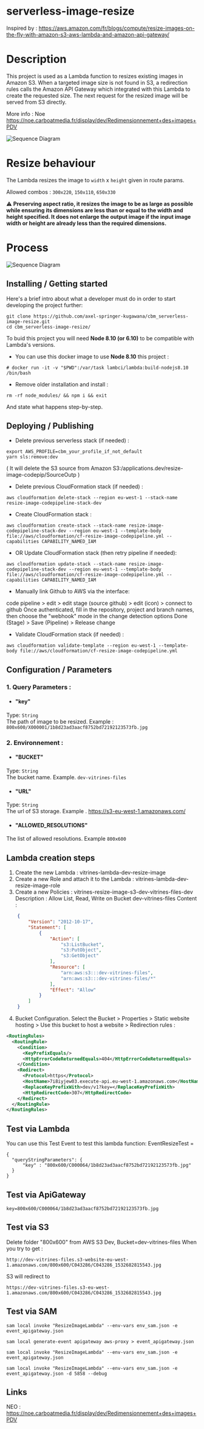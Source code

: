 

# serverless-image-resize
Inspired by : https://aws.amazon.com/fr/blogs/compute/resize-images-on-the-fly-with-amazon-s3-aws-lambda-and-amazon-api-gateway/

# Description

This project is used as a Lambda function to resizes existing images in Amazon S3.
When a targeted image size is not found in S3, a redirection rules calls the Amazon API Gateway which integrated with this Lambda to create the requested size.
The next request for the resized image will be served from S3 directly.

More info : Noe https://noe.carboatmedia.fr/display/dev/Redimensionnement+des+images+PDV

![Sequence Diagram](./Architecture.png)

# Resize behaviour

The Lambda resizes the image to `width` x `height` given in route params.

Allowed combos : `300x220`, `150x110`, `650x330`


:warning: **Preserving aspect ratio, it resizes the image to be as large as possible while ensuring its dimensions are less than or equal to the width and height specified.
It does not enlarge the output image if the input image width or height are already less than the required dimensions.** 

# Process

![Sequence Diagram](./diagram.svg)

## Installing / Getting started

Here's a brief intro about what a developer must do in order to start developing the project further:

```shell
git clone https://github.com/axel-springer-kugawana/cbm_serverless-image-resize.git
cd cbm_serverless-image-resize/
```
To buid this project you will need **Node 8.10 (or 6.10)** to be compatible with Lambda's versions.

- You can use this docker image to use **Node 8.10** this project :
```shell
# docker run -it -v "$PWD":/var/task lambci/lambda:build-nodejs8.10 /bin/bash
```
- Remove older installation and install : 
```shell
rm -rf node_modules/ && npm i && exit
```

And state what happens step-by-step.

## Deploying / Publishing

- Delete previous serverless stack (if needed) :
```shell
export AWS_PROFILE=cbm_your_profile_if_not_default
yarn sls:remove:dev
```

( It will delete the S3 source from Amazon S3:/applications.dev/resize-image-codepip/SourceOutp )

- Delete previous CloudFormation stack (if needed) :
```shell
aws cloudformation delete-stack --region eu-west-1 --stack-name resize-image-codepipeline-stack-dev
```

- Create CloudFormation stack :
```shell
aws cloudformation create-stack --stack-name resize-image-codepipeline-stack-dev --region eu-west-1 --template-body file://aws/cloudformation/cf-resize-image-codepipeline.yml --capabilities CAPABILITY_NAMED_IAM
```

- OR Update CloudFormation stack (then retry pipeline if needed):
```shell
aws cloudformation update-stack --stack-name resize-image-codepipeline-stack-dev --region eu-west-1 --template-body file://aws/cloudformation/cf-resize-image-codepipeline.yml --capabilities CAPABILITY_NAMED_IAM
```

- Manually link Github to AWS via the interface: 

code pipeline > edit > edit stage (source github) > edit (icon) >  connect to github
Once authenticated, fill in the repository, project and branch names, then choose the "webhook" mode in the change detection options
Done (Stage) > Save (Pipeline) > Release change


- Validate CloudFormation stack (if needed) :
```shell
aws cloudformation validate-template --region eu-west-1 --template-body file://aws/cloudformation/cf-resize-image-codepipeline.yml
```




## Configuration / Parameters


### 1. Query Parameters :
- #### "key"
Type: `String`  
The path of image to be resized. Example : `800x600/X000001/1b8d23ad3aacf8752bd72192123573fb.jpg`

### 2. Environnement :
- #### "BUCKET"
Type: `String`  
The bucket name. Example. `dev-vitrines-files`
- #### "URL"
Type: `String`  
The url of S3 storage. Example . https://s3-eu-west-1.amazonaws.com/
- #### "ALLOWED_RESOLUTIONS"
The list of allowed resolutions. Example `800x600`


## Lambda creation steps

1. Create the new Lambda : vitrines-lambda-dev-resize-image
2. Create a new Role and attach it to the Lambda   : vitrines-lambda-dev-resize-image-role
3. Create a new Policies : vitrines-resize-image-s3-dev-vitrines-files-dev
Description : Allow List, Read, Write on Bucket dev-vitrines-files
Content : 
```JSON
    {
        "Version": "2012-10-17",
        "Statement": [
            {
                "Action": [
                    "s3:ListBucket",
                    "s3:PutObject",
                    "s3:GetObject"
                ],
                "Resource": [
                    "arn:aws:s3:::dev-vitrines-files",
                    "arn:aws:s3:::dev-vitrines-files/*"
                ],
                "Effect": "Allow"
            }
        ]
    }
```
4. Bucket Configuration.
Select the Bucket > Properties > Static website hosting > Use this bucket to host a website > Redirection rules :
```XML
<RoutingRules>
  <RoutingRule>
    <Condition>
      <KeyPrefixEquals/>
      <HttpErrorCodeReturnedEquals>404</HttpErrorCodeReturnedEquals>
    </Condition>
    <Redirect>
      <Protocol>https</Protocol>
      <HostName>7i8iyjew03.execute-api.eu-west-1.amazonaws.com</HostName>
      <ReplaceKeyPrefixWith>dev/v1?key=</ReplaceKeyPrefixWith>
      <HttpRedirectCode>307</HttpRedirectCode>
    </Redirect>
  </RoutingRule>
</RoutingRules>
```


## Test via Lambda

You can use this Test Event to test this lambda function:
EventResizeTest = 
```
{
  "queryStringParameters": {
      "key" : "800x600/C000064/1b8d23ad3aacf8752bd72192123573fb.jpg"
  }
}
```

## Test via ApiGateway
```
key=800x600/C000064/1b8d23ad3aacf8752bd72192123573fb.jpg
```

## Test via S3

Delete folder "800x600" from  AWS S3 Dev, Bucket=dev-vitrines-files
When you try to get :
```
http://dev-vitrines-files.s3-website-eu-west-1.amazonaws.com/800x600/C043286/C043286_1532682815543.jpg
```
S3 will redirect to
```
https://dev-vitrines-files.s3-eu-west-1.amazonaws.com/800x600/C043286/C043286_1532682815543.jpg
```

## Test via SAM
`sam local invoke "ResizeImageLambda" --env-vars env_sam.json -e event_apigateway.json`

`sam local generate-event apigateway aws-proxy > event_apigateway.json`

`sam local invoke "ResizeImageLambda" --env-vars env_sam.json -e event_apigateway.json`

`sam local invoke "ResizeImageLambda" --env-vars env_sam.json -e event_apigateway.json -d 5858 --debug`

## Links

NEO :
https://noe.carboatmedia.fr/display/dev/Redimensionnement+des+images+PDV
